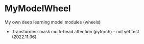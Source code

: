# MyModelWheel
My own deep learning model modules (wheels)

- Transformer: mask multi-head attention (pytorch) - not yet test (2022.11.06)
